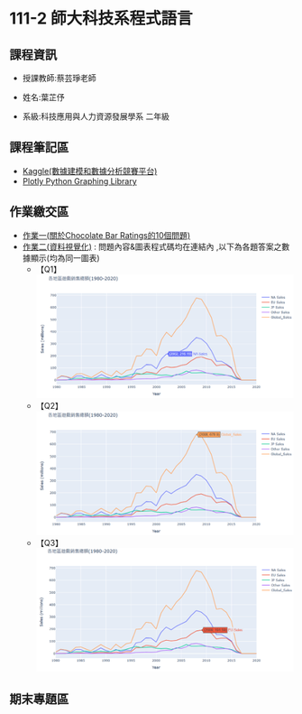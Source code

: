 # 111-2 師大科技系程式語言

## 課程資訊

- 授課教師:蔡芸琤老師

- 姓名:葉芷伃

- 系級:科技應用與人力資源發展學系 二年級

## 課程筆記區

- [Kaggle(數據建模和數據分析競賽平台)](https://www.kaggle.com/)
- [Plotly Python Graphing Library](https://plotly.com/python/)

## 作業繳交區

- [作業一(關於Chocolate Bar Ratings的10個問題)](https://github.com/Una-Yeh/PL/blob/main/hw1/hw1.ipynb)
- [作業二(資料視覺化)](https://github.com/Una-Yeh/PL/blob/main/hw2/hw2.ipynb) : 問題內容&圖表程式碼均在連結內 ,以下為各題答案之數據顯示(均為同一圖表)
  - 【Q1】
![1](https://github.com/Una-Yeh/PL/blob/main/hw2/1.PNG)
  - 【Q2】
![2](https://github.com/Una-Yeh/PL/blob/main/hw2/2.PNG)
  - 【Q3】
![3](https://github.com/Una-Yeh/PL/blob/main/hw2/3.PNG)

## 期末專題區
